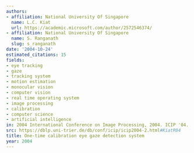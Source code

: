 ```yaml
---
authors:
- affiliation: National University Of Singapore
  name: L.C. Kiat
  url: https://academic.microsoft.com/author/2572546374/
- affiliation: National University Of Singapore
  name: S. Ranganath
  slug: s_ranganath
date: '2004-10-24'
estimated_citations: 15
fields:
- eye tracking
- gaze
- tracking system
- motion estimation
- monocular vision
- computer vision
- real time operating system
- image processing
- calibration
- computer science
- artificial intelligence
in: 2004 International Conference on Image Processing, 2004. ICIP '04.
src: https://dblp.uni-trier.de/db/conf/icip/icip2004-2.html#KiatR04
title: One-time calibration eye gaze detection system
year: 2004
---
```

